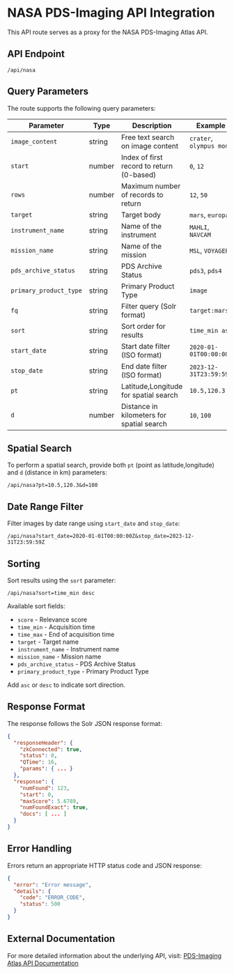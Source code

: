# NASA PDS-Imaging API Integration

This API route serves as a proxy for the NASA PDS-Imaging Atlas API.

## API Endpoint

```
/api/nasa
```

## Query Parameters

The route supports the following query parameters:

| Parameter | Type | Description | Example |
|-----------|------|-------------|---------|
| `image_content` | string | Free text search on image content | `crater`, `olympus mons` |
| `start` | number | Index of first record to return (0-based) | `0`, `12` |
| `rows` | number | Maximum number of records to return | `12`, `50` |
| `target` | string | Target body | `mars`, `europa` |
| `instrument_name` | string | Name of the instrument | `MAHLI`, `NAVCAM` |
| `mission_name` | string | Name of the mission | `MSL`, `VOYAGER` |
| `pds_archive_status` | string | PDS Archive Status | `pds3`, `pds4` |
| `primary_product_type` | string | Primary Product Type | `image` |
| `fq` | string | Filter query (Solr format) | `target:mars` |
| `sort` | string | Sort order for results | `time_min asc` |
| `start_date` | string | Start date filter (ISO format) | `2020-01-01T00:00:00Z` |
| `stop_date` | string | End date filter (ISO format) | `2023-12-31T23:59:59Z` |
| `pt` | string | Latitude,Longitude for spatial search | `10.5,120.3` |
| `d` | number | Distance in kilometers for spatial search | `10`, `100` |

## Spatial Search

To perform a spatial search, provide both `pt` (point as latitude,longitude) and `d` (distance in km) parameters:

```
/api/nasa?pt=10.5,120.3&d=100
```

## Date Range Filter

Filter images by date range using `start_date` and `stop_date`:

```
/api/nasa?start_date=2020-01-01T00:00:00Z&stop_date=2023-12-31T23:59:59Z
```

## Sorting

Sort results using the `sort` parameter:

```
/api/nasa?sort=time_min desc
```

Available sort fields:
- `score` - Relevance score
- `time_min` - Acquisition time
- `time_max` - End of acquisition time
- `target` - Target name
- `instrument_name` - Instrument name
- `mission_name` - Mission name
- `pds_archive_status` - PDS Archive Status
- `primary_product_type` - Primary Product Type

Add `asc` or `desc` to indicate sort direction.

## Response Format

The response follows the Solr JSON response format:

```json
{
  "responseHeader": {
    "zkConnected": true,
    "status": 0,
    "QTime": 16,
    "params": { ... }
  },
  "response": {
    "numFound": 123,
    "start": 0,
    "maxScore": 5.6789,
    "numFoundExact": true,
    "docs": [ ... ]
  }
}
```

## Error Handling

Errors return an appropriate HTTP status code and JSON response:

```json
{
  "error": "Error message",
  "details": {
    "code": "ERROR_CODE",
    "status": 500
  }
}
```

## External Documentation

For more detailed information about the underlying API, visit:
[PDS-Imaging Atlas API Documentation](https://pds-imaging.jpl.nasa.gov/tools/atlas/api/)